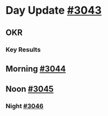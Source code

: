 # Day Update [#3043](https://github.com/sentrei/sentrei/issues/3043)

## OKR

### Key Results

## Morning [#3044](https://github.com/sentrei/sentrei/issues/3044)

## Noon [#3045](https://github.com/sentrei/sentrei/issues/3045)

### Night [#3046](https://github.com/sentrei/sentrei/issues/3046)
